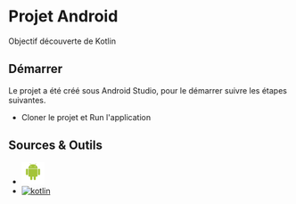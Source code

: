 # Projet Android

Objectif découverte de Kotlin

## Démarrer

Le projet a été créé sous Android Studio, pour le démarrer suivre les étapes suivantes.

- Cloner le projet et Run l'application

## Sources & Outils

- <a href="https://developer.android.com" target="_blank" rel="noreferrer"> <img src="https://raw.githubusercontent.com/devicons/devicon/master/icons/android/android-original-wordmark.svg" alt="android" width="40" height="40"/> </a>
- <a href="https://kotlinlang.org" target="_blank" rel="noreferrer"> <img src="https://www.vectorlogo.zone/logos/kotlinlang/kotlinlang-icon.svg" alt="kotlin" width="40" height="40"/> </a> 
